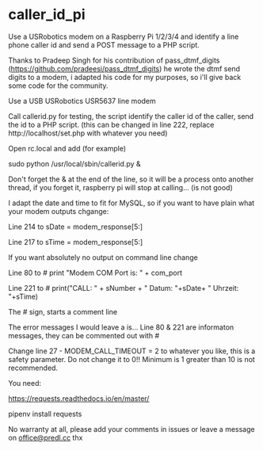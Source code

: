 # caller_id_pi
Use a USRobotics modem on a Raspberry Pi 1/2/3/4 and identify a line phone caller id and send a POST message to a PHP script.

Thanks to Pradeep Singh for his contribution of pass_dtmf_digits (https://github.com/pradeesi/pass_dtmf_digits) he wrote the dtmf send digits to a modem, i adapted his code for my purposes, so i'll give back some code for the community.

Use a USB USRobotics USR5637 line modem

Call callerid.py for testing, the script identify the caller id of the caller, send the id to a PHP script. (this can be changed in line 222, replace http://localhost/set.php with whatever you need)

Open rc.local and add (for example)

sudo python /usr/local/sbin/callerid.py &

Don't forget the & at the end of the line, so it will be a process onto another thread, if you forget it, raspberry pi will stop at calling... (is not good)

I adapt the date and time to fit for MySQL, so if you want to have plain what your modem outputs chgange:

Line 214 to sDate = modem_response[5:]

Line 217 to sTime = modem_response[5:]

If you want absolutely no output on command line change

Line 80 to # print "Modem COM Port is: " + com_port

Line 221 to # print("CALL: " + sNumber + " Datum: "+sDate+ " Uhrzeit: "+sTime)

The # sign, starts a comment line

The error messages I would leave a is... Line 80 & 221 are informaton messages, they can be commented out with #

Change line 27 - MODEM_CALL_TIMEOUT = 2 to whatever you like, this is a safety parameter. Do not change it to 0!! Minimum is 1 greater than 10 is not recommended.

You need:

https://requests.readthedocs.io/en/master/

pipenv install requests

No warranty at all, please add your comments in issues or leave a message on office@predl.cc thx
